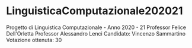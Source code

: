 # LinguisticaComputazionale202021
Progetto di Linguistica Computazionale - Anno 2020 - 21
Professor Felice Dell'Orletta
Professor Alessandro Lenci
Candidato: Vincenzo Sammartino
Votazione ottenuta: 30
